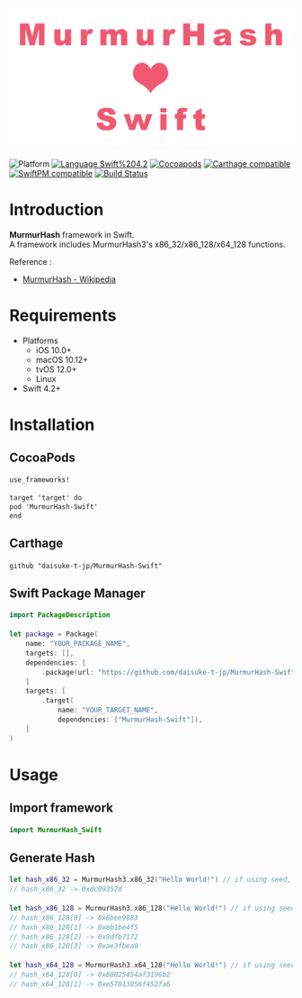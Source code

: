<img src="https://github.com/daisuke-t-jp/MurmurHash-Swift/blob/master/doc/header.png" width="700"></br>
------
![Platform](https://img.shields.io/badge/Platform-iOS%20%7C%20macOS%20%7C%20tvOS%20%7C%20Linux-blue.svg)
[![Language Swift%204.2](https://img.shields.io/badge/Language-Swift%204.2-orange.svg)](https://developer.apple.com/swift)
[![Cocoapods](https://img.shields.io/cocoapods/v/MurmurHash-Swift.svg)](https://cocoapods.org/pods/MurmurHash-Swift)
[![Carthage compatible](https://img.shields.io/badge/Carthage-compatible-green.svg)](https://github.com/Carthage/Carthage)
[![SwiftPM compatible](https://img.shields.io/badge/SwiftPM-compatible-green.svg)](https://github.com/apple/swift-package-manager)
[![Build Status](https://travis-ci.org/daisuke-t-jp/MurmurHash-Swift.svg?branch=master)](https://travis-ci.org/daisuke-t-jp/MurmurHash-Swift)


# Introduction

**MurmurHash** framework in Swift.  
A framework includes MurmurHash3's x86_32/x86_128/x64_128 functions.  
  
Reference :
- [MurmurHash - Wikipedia](https://en.wikipedia.org/wiki/MurmurHash)


# Requirements
- Platforms
  - iOS 10.0+
  - macOS 10.12+
  - tvOS 12.0+
  - Linux
- Swift 4.2+


# Installation
## CocoaPods
```
use_frameworks!

target 'target' do
pod 'MurmurHash-Swift'
end
```

## Carthage
`github "daisuke-t-jp/MurmurHash-Swift"`

## Swift Package Manager
```swift
import PackageDescription

let package = Package(
    name: "YOUR_PACKAGE_NAME",
    targets: [],
    dependencies: [
        .package(url: "https://github.com/daisuke-t-jp/MurmurHash-Swift.git", from: "1.0.0")
    ]
    targets: [
        .target(
            name: "YOUR_TARGET_NAME",
            dependencies: ["MurmurHash-Swift"]),
	]
)
```


# Usage

## Import framework

```swift
import MurmurHash_Swift
```

## Generate Hash
```swift
let hash_x86_32 = MurmurHash3.x86_32("Hello World!") // if using seed, e.g. "MurmurHash3.x86_32("Hello World!", seed: 0x7fffffff)"
// hash_x86_32 -> 0xdc09357d

let hash_x86_128 = MurmurHash3.x86_128("Hello World!") // if using seed, e.g. "MurmurHash3.x86_128("Hello World!", seed: 0x7fffffff)"
// hash_x86_128[0] -> 0x6bee9883
// hash_x86_128[1] -> 0xeb1be4f5
// hash_x86_128[2] -> 0x9dfb7172
// hash_x86_128[3] -> 0xae3fbea9

let hash_x64_128 = MurmurHash3.x64_128("Hello World!") // if using seed, e.g. "MurmurHash3.x64_128("Hello World!", seed: 0x7fffffff)"
// hash_x64_128[0] -> 0x80025454af3196b2
// hash_x64_128[1] -> 0xe57813856f452fa6
```
